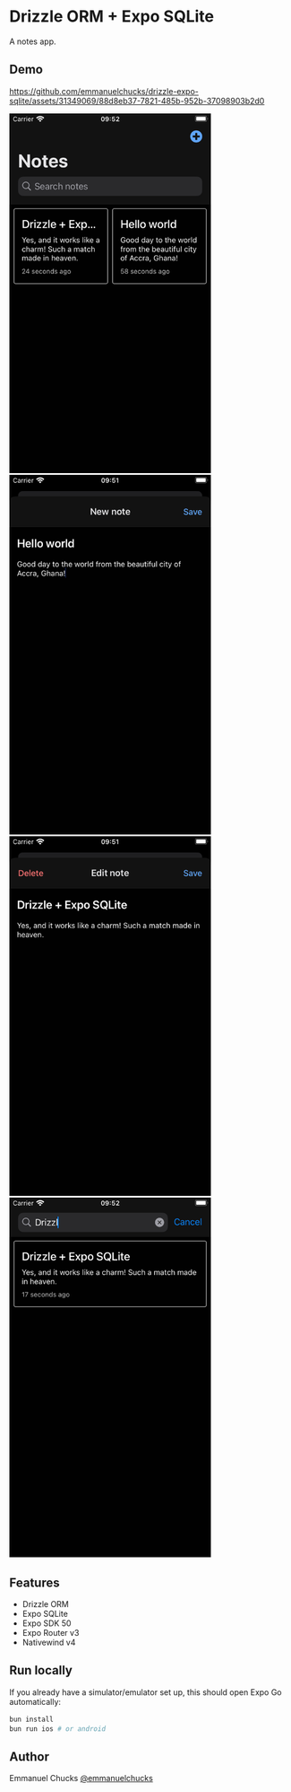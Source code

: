 # Drizzle ORM + Expo SQLite

A notes app.

## Demo

<div>

https://github.com/emmanuelchucks/drizzle-expo-sqlite/assets/31349069/88d8eb37-7821-485b-952b-37098903b2d0

<img
src="https://github.com/emmanuelchucks/drizzle-expo-sqlite/blob/main/screenshots/2023-12-29%20at%2009.50.15.png?raw=true"
alt="Home screen with some notes already saved"
style="width:360px" />
<img
src="https://github.com/emmanuelchucks/drizzle-expo-sqlite/blob/main/screenshots/2023-12-29%20at%2009.51.03.png?raw=true"
alt="New note screen for filling in new notes"
style="width:360px" />
<img
src="https://github.com/emmanuelchucks/drizzle-expo-sqlite/blob/main/screenshots/2023-12-29%20at%2009.51.48.png?raw=true"
alt="Edit note screen showcasing ability to edit or delete already saved note"
style="width:360px" />
<img
src="https://github.com/emmanuelchucks/drizzle-expo-sqlite/blob/main/screenshots/2023-12-29%20at%2009.52.04.png?raw=true"
alt="Search functionality on home screeen"
style="width:360px" />

</div>

## Features

- Drizzle ORM
- Expo SQLite
- Expo SDK 50
- Expo Router v3
- Nativewind v4

## Run locally

If you already have a simulator/emulator set up, this should open Expo Go automatically:

```zsh
bun install
bun run ios # or android
```

## Author

Emmanuel Chucks [@emmanuelchucks](https://x.com/emmanuelchucks)
